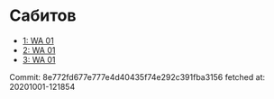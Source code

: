 # Сабитов
- [1: WA 01](1.md)
- [2: WA 01](2.md)
- [3: WA 01](3.md)

Commit: 8e772fd677e777e4d40435f74e292c391fba3156
 fetched at: 20201001-121854
